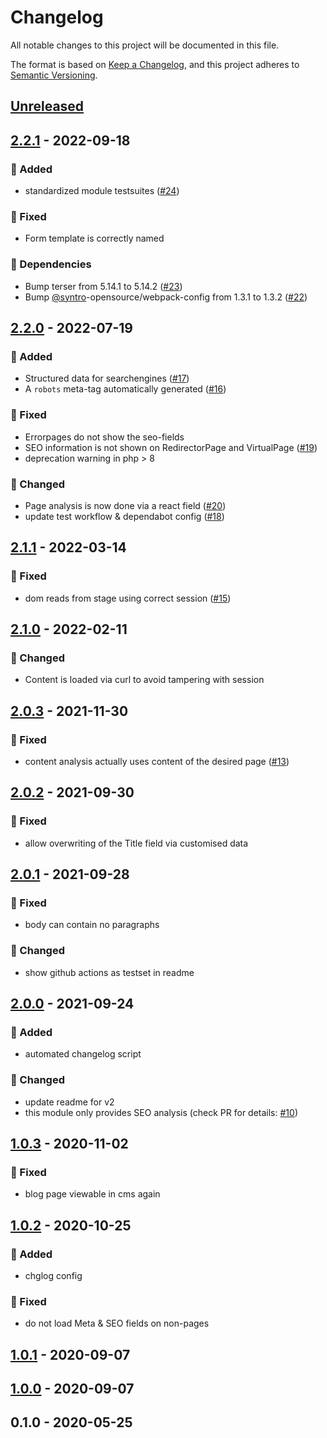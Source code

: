 # Changelog
All notable changes to this project will be documented in this file.

The format is based on [Keep a Changelog](https://keepachangelog.com/en/1.0.0/),
and this project adheres to [Semantic Versioning](https://semver.org/spec/v2.0.0.html).

<a name="unreleased"></a>
## [Unreleased]


<a name="2.2.1"></a>
## [2.2.1] - 2022-09-18
### 🍰 Added
- standardized module testsuites ([#24](https://github.com/syntro-opensource/silverstripe-seo/issues/24))

### 🐞 Fixed
- Form template is correctly named

### 🧬 Dependencies
- Bump terser from 5.14.1 to 5.14.2 ([#23](https://github.com/syntro-opensource/silverstripe-seo/issues/23))
- Bump [@syntro](https://github.com/syntro)-opensource/webpack-config from 1.3.1 to 1.3.2 ([#22](https://github.com/syntro-opensource/silverstripe-seo/issues/22))


<a name="2.2.0"></a>
## [2.2.0] - 2022-07-19
### 🍰 Added
- Structured data for searchengines ([#17](https://github.com/syntro-opensource/silverstripe-seo/issues/17))
- A `robots` meta-tag automatically generated ([#16](https://github.com/syntro-opensource/silverstripe-seo/issues/16))

### 🐞 Fixed
- Errorpages do not show the seo-fields
- SEO information is not shown on RedirectorPage and VirtualPage ([#19](https://github.com/syntro-opensource/silverstripe-seo/issues/19))
- deprecation warning in php > 8

### 🔧 Changed
- Page analysis is now done via a react field ([#20](https://github.com/syntro-opensource/silverstripe-seo/issues/20))
- update test workflow & dependabot config ([#18](https://github.com/syntro-opensource/silverstripe-seo/issues/18))


<a name="2.1.1"></a>
## [2.1.1] - 2022-03-14
### 🐞 Fixed
- dom reads from stage using correct session ([#15](https://github.com/syntro-opensource/silverstripe-seo/issues/15))


<a name="2.1.0"></a>
## [2.1.0] - 2022-02-11
### 🔧 Changed
- Content is loaded via curl to avoid tampering with session


<a name="2.0.3"></a>
## [2.0.3] - 2021-11-30
### 🐞 Fixed
- content analysis actually uses content of the desired page ([#13](https://github.com/syntro-opensource/silverstripe-seo/issues/13))


<a name="2.0.2"></a>
## [2.0.2] - 2021-09-30
### 🐞 Fixed
- allow overwriting of the Title field via customised data


<a name="2.0.1"></a>
## [2.0.1] - 2021-09-28
### 🐞 Fixed
- body can contain no paragraphs

### 🔧 Changed
- show github actions as testset in readme


<a name="2.0.0"></a>
## [2.0.0] - 2021-09-24
### 🍰 Added
- automated changelog script

### 🔧 Changed
- update readme for v2
- this module only provides SEO analysis (check PR for details: [#10](https://github.com/syntro-opensource/silverstripe-seo/issues/10))


<a name="1.0.3"></a>
## [1.0.3] - 2020-11-02
### 🐞 Fixed
- blog page viewable in cms again


<a name="1.0.2"></a>
## [1.0.2] - 2020-10-25
### 🍰 Added
- chglog config

### 🐞 Fixed
- do not load Meta & SEO fields on non-pages


<a name="1.0.1"></a>
## [1.0.1] - 2020-09-07

<a name="1.0.0"></a>
## [1.0.0] - 2020-09-07

<a name="0.1.0"></a>
## 0.1.0 - 2020-05-25

[Unreleased]: https://github.com/syntro-opensource/silverstripe-seo/compare/2.2.1...HEAD
[2.2.1]: https://github.com/syntro-opensource/silverstripe-seo/compare/2.2.0...2.2.1
[2.2.0]: https://github.com/syntro-opensource/silverstripe-seo/compare/2.1.1...2.2.0
[2.1.1]: https://github.com/syntro-opensource/silverstripe-seo/compare/2.1.0...2.1.1
[2.1.0]: https://github.com/syntro-opensource/silverstripe-seo/compare/2.0.3...2.1.0
[2.0.3]: https://github.com/syntro-opensource/silverstripe-seo/compare/2.0.2...2.0.3
[2.0.2]: https://github.com/syntro-opensource/silverstripe-seo/compare/2.0.1...2.0.2
[2.0.1]: https://github.com/syntro-opensource/silverstripe-seo/compare/2.0.0...2.0.1
[2.0.0]: https://github.com/syntro-opensource/silverstripe-seo/compare/1.0.3...2.0.0
[1.0.3]: https://github.com/syntro-opensource/silverstripe-seo/compare/1.0.2...1.0.3
[1.0.2]: https://github.com/syntro-opensource/silverstripe-seo/compare/1.0.1...1.0.2
[1.0.1]: https://github.com/syntro-opensource/silverstripe-seo/compare/1.0.0...1.0.1
[1.0.0]: https://github.com/syntro-opensource/silverstripe-seo/compare/0.1.0...1.0.0
